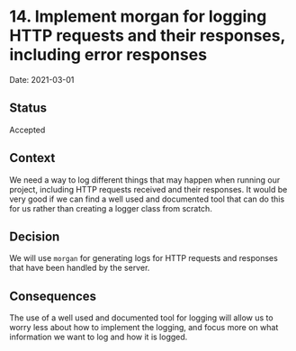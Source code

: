 # 14. Implement morgan for logging HTTP requests and their responses, including error responses

Date: 2021-03-01

## Status

Accepted

## Context

We need a way to log different things that may happen when running our project, including HTTP requests received and their responses.
It would be very good if we can find a well used and documented tool that can do this for us rather than creating a logger class from scratch. 

## Decision

We will use `morgan` for generating logs for HTTP requests and responses that have been handled by the server.

## Consequences

The use of a well used and documented tool for logging will allow us to worry less about how to implement the logging, and focus more on what information we want to log and how it is logged.
